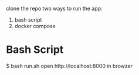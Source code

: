 clone the repo
two ways to run the app:
1. bash script
2. docker compose

# Bash Script
$ bash run.sh
open http://localhost:8000 in browzer
